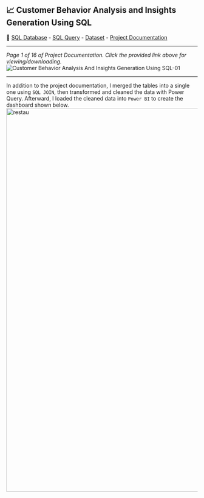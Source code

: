 ## 📈 Customer Behavior Analysis and Insights Generation Using SQL
👀
[SQL Database](https://github.com/abertpaat28/Customer-Behavior-Analysis-and-Insights-Generation-Using-SQL/blob/main/create_restaurant_db.sql) -
[SQL Query](https://github.com/abertpaat28/Customer-Behavior-Analysis-and-Insights-Generation-Using-SQL/blob/main/restaurant_db_project_queries.sql) -
[Dataset](https://github.com/abertpaat28/Customer-Behavior-Analysis-and-Insights-Generation-Using-SQL/blob/main/restaurant_db_data_dictionary.csv) -
[Project Documentation](https://github.com/abertpaat28/Customer-Behavior-Analysis-and-Insights-Generation-Using-SQL/blob/main/Customer%20Behavior%20Analysis%20And%20Insights%20Generation%20Using%20SQL.pdf)

---
_Page 1 of 16 of Project Documentation. Click the provided link above for viewing/downloading._
![Customer Behavior Analysis And Insights Generation Using SQL-01](https://github.com/abertpaat28/Customer-Behavior-Analysis-and-Insights-Generation-Using-SQL/assets/172190865/f2c6e02d-51a5-4d59-8c6f-6400fe7f39ac)

---
In addition to the project documentation, I merged the tables into a single one using `SQL JOIN`, then transformed and cleaned the data with Power Query. Afterward, I loaded the cleaned data into `Power BI` to create the dashboard shown below.
<img width="1007" alt="restau" src="https://github.com/user-attachments/assets/8524a606-2110-4eee-964f-fc4232c3a360">



